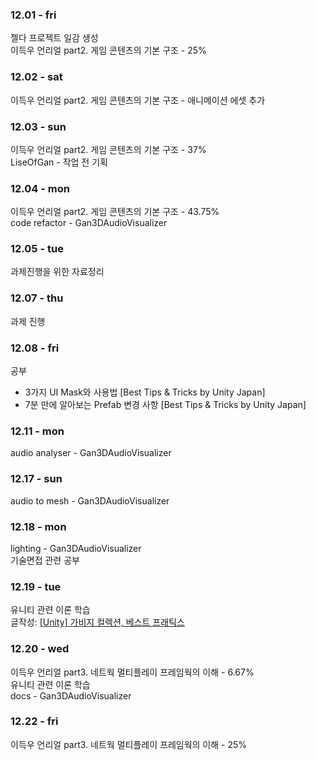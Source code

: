 ### 12.01 - fri

젤다 프로젝트 일감 생성<br>
이득우 언리얼 part2. 게임 콘텐츠의 기본 구조 - 25%<br>

### 12.02 - sat

이득우 언리얼 part2. 게임 콘텐츠의 기본 구조 - 애니메이션 에셋 추가<br>

### 12.03 - sun

이득우 언리얼 part2. 게임 콘텐츠의 기본 구조 - 37%<br>
LiseOfGan - 작업 전 기획

### 12.04 - mon

이득우 언리얼 part2. 게임 콘텐츠의 기본 구조 - 43.75%<br>
code refactor - Gan3DAudioVisualizer

### 12.05 - tue

과제진행을 위한 자료정리

### 12.07 - thu

과제 진행

### 12.08 - fri

공부 
- 3가지 UI Mask와 사용법 [Best Tips & Tricks by Unity Japan]
- 7분 만에 알아보는 Prefab 변경 사항 [Best Tips & Tricks by Unity Japan]

### 12.11 - mon

audio analyser - Gan3DAudioVisualizer

### 12.17 - sun

audio to mesh - Gan3DAudioVisualizer

### 12.18 - mon

lighting - Gan3DAudioVisualizer<br>
기술면접 관련 공부

### 12.19 - tue

유니티 관련 이론 학습<br>
글작성: [[Unity] 가비지 컬렉션, 베스트 프래틱스](https://doobudubu.tistory.com/338)

### 12.20 - wed

이득우 언리얼 part3. 네트웍 멀티플레이 프레임웍의 이해 - 6.67%<br>
유니티 관련 이론 학습<br>
docs - Gan3DAudioVisualizer

### 12.22 - fri

이득우 언리얼 part3. 네트웍 멀티플레이 프레임웍의 이해 - 25%
